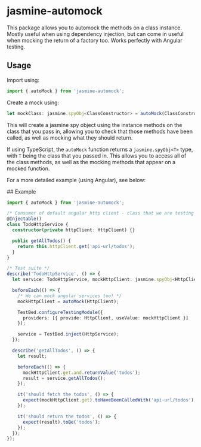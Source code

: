 # jasmine-automock

This package allows you to automock the methods on a class instance. Mostly useful when using dependency injection, but can come in useful when mocking the return of a factory too. Works perfectly with Angular testing.

## Usage

Import using:

```typescript
import { autoMock } from 'jasmine-automock';
```

Create a mock using:

```typescript
let mockClass: jasmine.spyObj<ClassConstructor> = autoMock(ClassConstructor);
```

This will create a jasmine spy object using the instance methods on the class that you pass in, allowing you to check that those methods have been called, as well as mocking what they should return.

If using TypeScript, the `autoMock` function returns a `jasmine.spyObj<T>` type, with `T` being the class that you passed in. This allows you to access all of the class methods, as well as the mocking methods that appear on a mocked function.

For a more detailed example (using Angular), see below:

## Example

```typescript
import { autoMock } from 'jasmine-automock';

/* Consumer of default angular http client - class that we are testing */
@Injectable()
class TodoHttpService {
  constructor(private httpClient: HttpClient) {}

  public getAllTodos() {
    return this.httpClient.get('api-url/todos');
  }
}

/* Test suite */
describe('TodoHttpService', () => {
  let service: TodoHttpService, mockHttpClient: jasmine.spyObj<HttpClient>;

  beforeEach(() => {
    /* We can mock angular services too! */
    mockHttpClient = autoMock(HttpClient);

    TestBed.configureTestingModule({
      providers: [{ provide: HttpClient, useValue: mockHttpClient }]
    });

    service = TestBed.inject(HttpService);
  });

  describe('getAllTodos', () => {
    let result;

    beforeEach(() => {
      mockHttpClient.get.and.returnValue('todos');
      result = service.getAllTodos();
    });

    it('should fetch the todos', () => {
      expect(mockHttpClient.get).toHaveBeenCalledWith('api-url/todos');
    });

    it('should return the todos', () => {
      expect(result).toBe('todos');
    });
  });
});
```
